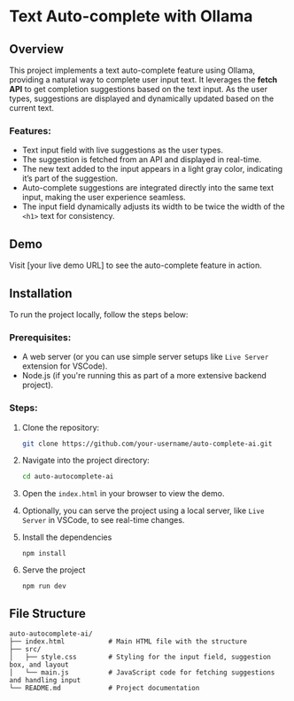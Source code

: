 # Text Auto-complete with Ollama

## Overview

This project implements a text auto-complete feature using Ollama, providing a natural way to complete user input text. It leverages the **fetch API** to get completion suggestions based on the text input. As the user types, suggestions are displayed and dynamically updated based on the current text.

### Features:
- Text input field with live suggestions as the user types.
- The suggestion is fetched from an API and displayed in real-time.
- The new text added to the input appears in a light gray color, indicating it’s part of the suggestion.
- Auto-complete suggestions are integrated directly into the same text input, making the user experience seamless.
- The input field dynamically adjusts its width to be twice the width of the `<h1>` text for consistency.

## Demo

Visit [your live demo URL] to see the auto-complete feature in action.

## Installation

To run the project locally, follow the steps below:

### Prerequisites:
- A web server (or you can use simple server setups like `Live Server` extension for VSCode).
- Node.js (if you're running this as part of a more extensive backend project).

### Steps:
1. Clone the repository:
    ```bash
    git clone https://github.com/your-username/auto-complete-ai.git
    ```
   
2. Navigate into the project directory:
    ```bash
    cd auto-autocomplete-ai
    ```

3. Open the `index.html` in your browser to view the demo.

4. Optionally, you can serve the project using a local server, like `Live Server` in VSCode, to see real-time changes.

5. Install the dependencies 

    `npm install`

6. Serve the project 

    `npm run dev`

## File Structure

```plaintext
auto-autocomplete-ai/
├── index.html           # Main HTML file with the structure
├── src/
│   ├── style.css        # Styling for the input field, suggestion box, and layout
│   └── main.js          # JavaScript code for fetching suggestions and handling input
└── README.md            # Project documentation
